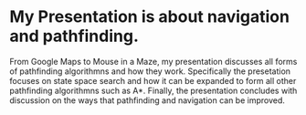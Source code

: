 # My Presentation is about navigation and pathfinding.
From Google Maps to Mouse in a Maze, my presentation discusses
all forms of pathfinding algorithmns and how they work. Specifically
the presetation focuses on state space search and how it can be expanded to form
all other pathfinding algorithmns such as A*. Finally, the presentation
concludes with discussion on the ways that pathfinding and navigation 
can be improved.
